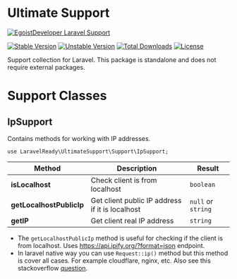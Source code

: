# Ultimate Support

[![EgoistDeveloper Laravel Support](https://preview.dragon-code.pro/EgoistDeveloper/Ultimate-Support.svg?brand=laravel)](https://github.com/laravel-ready/ultimate-support)

[![Stable Version][badge_stable]][link_packagist]
[![Unstable Version][badge_unstable]][link_packagist]
[![Total Downloads][badge_downloads]][link_packagist]
[![License][badge_license]][link_license]


Support collection for Laravel. This package is standalone and does not require external packages.


# Support Classes

## IpSupport

Contains methods for working with IP addresses.

`use LaravelReady\UltimateSupport\Support\IpSupport;`

| Method | Description | Result |
| ------ | ----------- | ------ |
| **isLocalhost** | Check client is from localhost | `boolean` |
| **getLocalhostPublicIp** | Get client public IP address if it is localhost | `null` or `string` |
| **getIP** | Get client real IP address | `string` |

- The `getLocalhostPublicIp` method is useful for checking if the client is from localhost. Uses https://api.ipify.org/?format=json endpoint.
- In laravel native way you can use `Request::ip()` method but this method is cover all cases. For example cloudflare, nginx, etc. Also see this stackoverflow [question](https://stackoverflow.com/q/13646690/6940144).


[badge_downloads]:      https://img.shields.io/packagist/dt/laravel-ready/ultimate-support.svg?style=flat-square

[badge_license]:        https://img.shields.io/packagist/l/laravel-ready/ultimate-support.svg?style=flat-square

[badge_stable]:         https://img.shields.io/github/v/release/laravel-ready/ultimate-support?label=stable&style=flat-square

[badge_unstable]:       https://img.shields.io/badge/unstable-dev--main-orange?style=flat-square

[link_license]:         LICENSE

[link_packagist]:       https://packagist.org/packages/laravel-ready/ultimate-support

